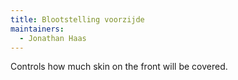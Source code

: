```yaml
---
title: Blootstelling voorzijde
maintainers:
  - Jonathan Haas
---
```


Controls how much skin on the front will be covered.
